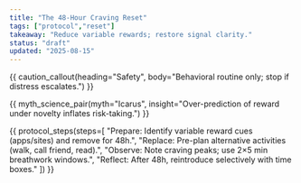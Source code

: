 ```yaml
---
title: "The 48‑Hour Craving Reset"
tags: ["protocol","reset"]
takeaway: "Reduce variable rewards; restore signal clarity."
status: "draft"
updated: "2025-08-15"
---
```


{{ caution_callout(heading="Safety", body="Behavioral routine only; stop if distress escalates.") }}

{{ myth_science_pair(myth="Icarus", insight="Over-prediction of reward under novelty inflates risk-taking.") }}

{{ protocol_steps(steps=[
  "Prepare: Identify variable reward cues (apps/sites) and remove for 48h.",
  "Replace: Pre-plan alternative activities (walk, call friend, read).",
  "Observe: Note craving peaks; use 2×5 min breathwork windows.",
  "Reflect: After 48h, reintroduce selectively with time boxes."
]) }}
